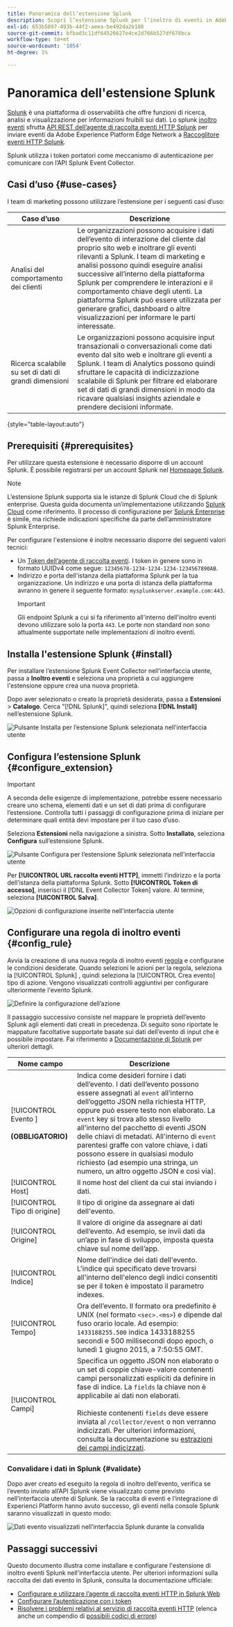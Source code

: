 ```yaml
---
title: Panoramica dell’estensione Splunk
description: Scopri l’estensione Splunk per l’inoltro di eventi in Adobe Experience Platform.
exl-id: 653b5897-493b-44f2-aeea-be492da2b108
source-git-commit: bfbad3c11df64526627e4ce2d766b527df678bca
workflow-type: tm+mt
source-wordcount: '1054'
ht-degree: 1%

---
```


# Panoramica dell&#39;estensione Splunk

[Splunk](https://www.splunk.com) è una piattaforma di osservabilità che offre funzioni di ricerca, analisi e visualizzazione per informazioni fruibili sui dati. Lo splunk [inoltro eventi](../../../ui/event-forwarding/overview.md) sfrutta [API REST dell’agente di raccolta eventi HTTP Splunk](https://docs.splunk.com/Documentation/Splunk/8.2.5/Data/HECRESTendpoints) per inviare eventi da Adobe Experience Platform Edge Network a [Raccoglitore eventi HTTP Splunk](https://docs.splunk.com/Documentation/Splunk/8.2.5/Data/UsetheHTTPEventCollector).

Splunk utilizza i token portatori come meccanismo di autenticazione per comunicare con l’API Splunk Event Collector.

## Casi d’uso {#use-cases}

I team di marketing possono utilizzare l’estensione per i seguenti casi d’uso:

| Caso d’uso | Descrizione |
| --- | --- |
| Analisi del comportamento dei clienti | Le organizzazioni possono acquisire i dati dell’evento di interazione del cliente dal proprio sito web e inoltrare gli eventi rilevanti a Splunk. I team di marketing e analisi possono quindi eseguire analisi successive all’interno della piattaforma Splunk per comprendere le interazioni e il comportamento chiave degli utenti. La piattaforma Splunk può essere utilizzata per generare grafici, dashboard o altre visualizzazioni per informare le parti interessate. |
| Ricerca scalabile su set di dati di grandi dimensioni | Le organizzazioni possono acquisire input transazionali o conversazionali come dati evento dal sito web e inoltrare gli eventi a Splunk. I team di Analytics possono quindi sfruttare le capacità di indicizzazione scalabile di Splunk per filtrare ed elaborare set di dati di grandi dimensioni in modo da ricavare qualsiasi insights aziendale e prendere decisioni informate. |

{style=&quot;table-layout:auto&quot;}

## Prerequisiti {#prerequisites}

Per utilizzare questa estensione è necessario disporre di un account Splunk. È possibile registrarsi per un account Splunk nel [Homepage Splunk](https://www.splunk.com/page/sign_up).

>[!NOTE]
>
> L’estensione Splunk supporta sia le istanze di Splunk Cloud che di Splunk enterprise. Questa guida documenta un’implementazione utilizzando [Splunk Cloud](https://www.splunk.com/en_us/products/splunk-cloud-platform.html) come riferimento. Il processo di configurazione per [Splunk Enterprise](https://www.splunk.com/en_us/products/splunk-enterprise.html) è simile, ma richiede indicazioni specifiche da parte dell’amministratore Splunk Enterprise.

Per configurare l&#39;estensione è inoltre necessario disporre dei seguenti valori tecnici:

* Un [Token dell’agente di raccolta eventi](https://docs.splunk.com/Documentation/Splunk/8.2.5/Data/UsetheHTTPEventCollector#Create_an_Event_Collector_token_on_Splunk_Cloud_Platform). I token in genere sono in formato UUIDv4 come segue: `12345678-1234-1234-1234-1234567890AB`.
* Indirizzo e porta dell&#39;istanza della piattaforma Splunk per la tua organizzazione. Un indirizzo e una porta di istanza della piattaforma avranno in genere il seguente formato: `mysplunkserver.example.com:443`.
   >[!IMPORTANT]
   >
   > Gli endpoint Splunk a cui si fa riferimento all&#39;interno dell&#39;inoltro eventi devono utilizzare solo la porta `443`. Le porte non standard non sono attualmente supportate nelle implementazioni di inoltro eventi.

## Installa l&#39;estensione Splunk {#install}

Per installare l’estensione Splunk Event Collector nell’interfaccia utente, passa a **Inoltro eventi** e seleziona una proprietà a cui aggiungere l&#39;estensione oppure crea una nuova proprietà.

Dopo aver selezionato o creato la proprietà desiderata, passa a **Estensioni** > **Catalogo**. Cerca &quot;[!DNL Splunk]&quot;, quindi seleziona **[!DNL Install]** nell’estensione Splunk.

![Pulsante Installa per l’estensione Splunk selezionata nell’interfaccia utente](../../../images/extensions/server/splunk/install.png)

## Configura l’estensione Splunk {#configure_extension}

>[!IMPORTANT]
>
>A seconda delle esigenze di implementazione, potrebbe essere necessario creare uno schema, elementi dati e un set di dati prima di configurare l’estensione. Controlla tutti i passaggi di configurazione prima di iniziare per determinare quali entità devi impostare per il tuo caso d’uso.

Seleziona **Estensioni** nella navigazione a sinistra. Sotto **Installato**, seleziona **Configura** sull’estensione Splunk.

![Pulsante Configura per l’estensione Splunk selezionata nell’interfaccia utente](../../../images/extensions/server/splunk/configure.png)

Per **[!UICONTROL URL raccolta eventi HTTP]**, immetti l’indirizzo e la porta dell’istanza della piattaforma Splunk. Sotto **[!UICONTROL Token di accesso]**, inserisci il [!DNL Event Collector Token] valore. Al termine, seleziona **[!UICONTROL Salva]**.

![Opzioni di configurazione inserite nell’interfaccia utente](../../../images/extensions/server/splunk/input.png)

## Configurare una regola di inoltro eventi {#config_rule}

Avvia la creazione di una nuova regola di inoltro eventi [regola](../../../ui/managing-resources/rules.md) e configurane le condizioni desiderate. Quando selezioni le azioni per la regola, seleziona la [!UICONTROL Splunk] , quindi seleziona la [!UICONTROL Crea evento] tipo di azione. Vengono visualizzati controlli aggiuntivi per configurare ulteriormente l&#39;evento Splunk.

![Definire la configurazione dell’azione](../../../images/extensions/server/splunk/action-configurations.png)

Il passaggio successivo consiste nel mappare le proprietà dell’evento Splunk agli elementi dati creati in precedenza. Di seguito sono riportate le mappature facoltative supportate basate sui dati dell’evento di input che è possibile impostare. Fai riferimento a [Documentazione di Splunk](https://docs.splunk.com/Documentation/Splunk/8.2.5/Data/FormateventsforHTTPEventCollector#Event_metadata) per ulteriori dettagli.

| Nome campo | Descrizione |
| --- | --- |
| [!UICONTROL Evento ]<br><br>**(OBBLIGATORIO)** | Indica come desideri fornire i dati dell’evento. I dati dell’evento possono essere assegnati al `event` all’interno dell’oggetto JSON nella richiesta HTTP, oppure può essere testo non elaborato. La `event` key si trova allo stesso livello all&#39;interno del pacchetto di eventi JSON delle chiavi di metadati. All&#39;interno di `event` parentesi graffe con valore chiave, i dati possono essere in qualsiasi modulo richiesto (ad esempio una stringa, un numero, un altro oggetto JSON e così via). |
| [!UICONTROL Host] | Il nome host del client da cui stai inviando i dati. |
| [!UICONTROL Tipo di origine] | Il tipo di origine da assegnare ai dati dell&#39;evento. |
| [!UICONTROL Origine] | Il valore di origine da assegnare ai dati dell’evento. Ad esempio, se invii dati da un’app in fase di sviluppo, imposta questa chiave sul nome dell’app. |
| [!UICONTROL Indice] | Nome dell&#39;indice dei dati dell&#39;evento. L&#39;indice qui specificato deve trovarsi all&#39;interno dell&#39;elenco degli indici consentiti se per il token è impostato il parametro indexes. |
| [!UICONTROL Tempo] | Ora dell’evento. Il formato ora predefinito è UNIX (nel formato `<sec>.<ms>`) e dipende dal fuso orario locale. Ad esempio: `1433188255.500` indica 1433188255 secondi e 500 millisecondi dopo epoch, o lunedì 1 giugno 2015, a 7:50:55 GMT. |
| [!UICONTROL Campi] | Specifica un oggetto JSON non elaborato o un set di coppie chiave-valore contenenti campi personalizzati espliciti da definire in fase di indice.  La `fields` la chiave non è applicabile ai dati non elaborati.<br><br>Richieste contenenti `fields` deve essere inviata al `/collector/event` o non verranno indicizzati. Per ulteriori informazioni, consulta la documentazione su [estrazioni dei campi indicizzati](https://docs.splunk.com/Documentation/Splunk/8.2.5/Data/IFXandHEC). |

### Convalidare i dati in Splunk {#validate}

Dopo aver creato ed eseguito la regola di inoltro dell’evento, verifica se l’evento inviato all’API Splunk viene visualizzato come previsto nell’interfaccia utente di Splunk. Se la raccolta di eventi e l’integrazione di Experienci Platform hanno avuto successo, gli eventi nella console Splunk saranno visualizzati in questo modo:

![Dati evento visualizzati nell’interfaccia Splunk durante la convalida](../../../images/extensions/server/splunk/splunk-data.png)

## Passaggi successivi

Questo documento illustra come installare e configurare l&#39;estensione di inoltro eventi Splunk nell&#39;interfaccia utente. Per ulteriori informazioni sulla raccolta dei dati evento in Splunk, consulta la documentazione ufficiale:

* [Configurare e utilizzare l’agente di raccolta eventi HTTP in Splunk Web ](https://docs.splunk.com/Documentation/Splunk/8.2.5/Data/UsetheHTTPEventCollector)
* [Configurare l’autenticazione con i token](https://docs.splunk.com/Documentation/Splunk/8.2.5/Security/Setupauthenticationwithtokens#Prerequisites_for_activating_tokens)
* [Risolvere i problemi relativi al servizio di raccolta eventi HTTP](https://docs.splunk.com/Documentation/Splunk/8.2.5/Data/TroubleshootHTTPEventCollector) (elenca anche un compendio di [possibili codici di errore](https://docs.splunk.com/Documentation/Splunk/8.2.5/Data/TroubleshootHTTPEventCollector#Possible_error_codes))
